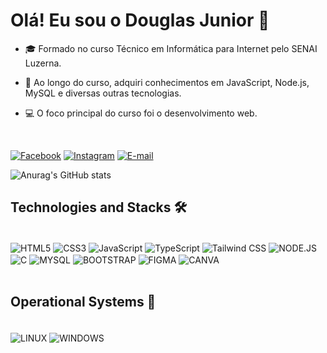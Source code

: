 
# Olá! Eu sou o Douglas Junior 👋

- 🎓 Formado no curso Técnico em Informática para Internet pelo SENAI Luzerna.

- 🚀 Ao longo do curso, adquiri conhecimentos em JavaScript, Node.js, MySQL e diversas outras tecnologias.

- 💻 O foco principal do curso foi o desenvolvimento web.

<br>

[![Facebook](https://img.shields.io/badge/Facebook-1877F2?style=for-the-badge&logo=facebook&logoColor=white
)](https://www.facebook.com/profile.php?id=100006770490785)
[![Instagram](https://img.shields.io/badge/Instagram-E4405F?style=for-the-badge&logo=instagram&logoColor=white
)](https://www.instagram.com/http_douglasjr/)
[![E-mail](https://img.shields.io/badge/Gmail-D14836?style=for-the-badge&logo=gmail&logoColor=white
)](https://is.gd/douglasmelere)

![Anurag's GitHub stats](https://github-readme-stats.vercel.app/api?username=douglasmelere&show_icons=true&theme=radical&locale=pt-br)


## Technologies and Stacks  🛠

<div style="display: inline-block; gap-4"><br/>
    <img align="center" alt="HTML5" src="https://img.shields.io/badge/HTML5-E34F26?style=for-the-badge&logo=html5&logoColor=white">
    <img align="center" alt="CSS3" src="https://img.shields.io/badge/CSS3-1572B6?style=for-the-badge&logo=css3&logoColor=white">
    <img align="center" alt="JavaScript" src="https://img.shields.io/badge/JavaScript-F7DF1E?style=for-the-badge&logo=javascript&logoColor=black">
    <img align="center" alt="TypeScript" src="https://img.shields.io/badge/TypeScript-007ACC?style=for-the-badge&logo=typescript&logoColor=white">
    <img align="center" alt="Tailwind CSS" src="https://img.shields.io/badge/Tailwind_CSS-38B2AC?style=for-the-badge&logo=tailwind-css&logoColor=white">
    <img align="center" alt="NODE.JS" src="https://img.shields.io/badge/Node.js-43853D?style=for-the-badge&logo=node.js&logoColor=white">
    <img align="center" alt="C" src="https://img.shields.io/badge/C-00599C?style=for-the-badge&logo=c&logoColor=white">
    <img align="center" alt="MYSQL" src="https://img.shields.io/badge/MySQL-00000F?style=for-the-badge&logo=mysql&logoColor=white">
    <img align="center" alt="BOOTSTRAP" src="https://img.shields.io/badge/Bootstrap-563D7C?style=for-the-badge&logo=bootstrap&logoColor=white">
    <img align="center" alt="FIGMA" src="https://img.shields.io/badge/Figma-F24E1E?style=for-the-badge&logo=figma&logoColor=white">
    <img align="center" alt="CANVA" src="https://img.shields.io/badge/Canva-%2300C4CC.svg?&style=for-the-badge&logo=Canva&logoColor=white">
    <br><br>
<div/> 

## Operational Systems 💾

<div style="display: inline-block"><br/>
    <img align="center" alt="LINUX" src="https://img.shields.io/badge/Linux-FCC624?style=for-the-badge&logo=linux&logoColor=black">
    <img align="center" alt="WINDOWS" src="https://img.shields.io/badge/Windows-0078D6?style=for-the-badge&logo=windows&logoColor=white">
    <br><br>
<div/> 

